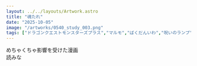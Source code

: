 ```yaml
---
layout: ../../layouts/Artwork.astro
title: "魂たれ"
date: "2025-10-05"
image: "/artworks/0540_study_003.png"
tags: ["ドラゴンクエストモンスターズプラス","マルモ","ばくだんいわ","呪いのランプ","メタルドラゴン"]
---
```


めちゃくちゃ影響を受けた漫画  
読みな

